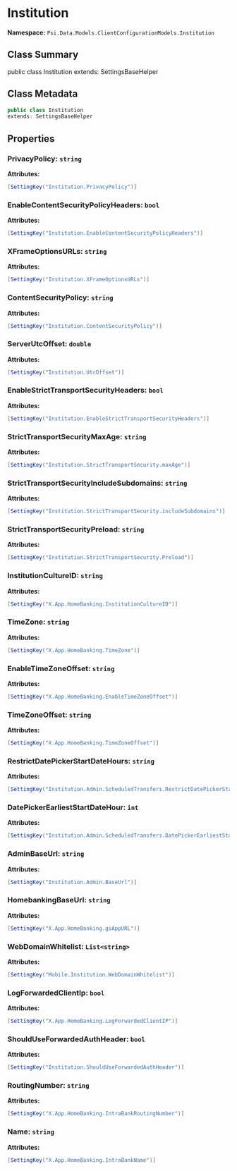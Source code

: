 # Institution

**Namespace:** `Psi.Data.Models.ClientConfigurationModels.Institution`

## Class Summary

public class Institution
extends: SettingsBaseHelper

## Class Metadata

```typescript
public class Institution
extends: SettingsBaseHelper
```

## Properties

### PrivacyPolicy: `string`

**Attributes:**
```csharp
[SettingKey("Institution.PrivacyPolicy")]
```

### EnableContentSecurityPolicyHeaders: `bool`

**Attributes:**
```csharp
[SettingKey("Institution.EnableContentSecurityPolicyHeaders")]
```

### XFrameOptionsURLs: `string`

**Attributes:**
```csharp
[SettingKey("Institution.XFrameOptionsURLs")]
```

### ContentSecurityPolicy: `string`

**Attributes:**
```csharp
[SettingKey("Institution.ContentSecurityPolicy")]
```

### ServerUtcOffset: `double`

**Attributes:**
```csharp
[SettingKey("Institution.UtcOffset")]
```

### EnableStrictTransportSecurityHeaders: `bool`

**Attributes:**
```csharp
[SettingKey("Institution.EnableStrictTransportSecurityHeaders")]
```

### StrictTransportSecurityMaxAge: `string`

**Attributes:**
```csharp
[SettingKey("Institution.StrictTransportSecurity.maxAge")]
```

### StrictTransportSecurityIncludeSubdomains: `string`

**Attributes:**
```csharp
[SettingKey("Institution.StrictTransportSecurity.includeSubdomains")]
```

### StrictTransportSecurityPreload: `string`

**Attributes:**
```csharp
[SettingKey("Institution.StrictTransportSecurity.Preload")]
```

### InstitutionCultureID: `string`

**Attributes:**
```csharp
[SettingKey("X.App.HomeBanking.InstitutionCultureID")]
```

### TimeZone: `string`

**Attributes:**
```csharp
[SettingKey("X.App.HomeBanking.TimeZone")]
```

### EnableTimeZoneOffset: `string`

**Attributes:**
```csharp
[SettingKey("X.App.HomeBanking.EnableTimeZoneOffset")]
```

### TimeZoneOffset: `string`

**Attributes:**
```csharp
[SettingKey("X.App.HomeBanking.TimeZoneOffset")]
```

### RestrictDatePickerStartDateHours: `string`

**Attributes:**
```csharp
[SettingKey("Institution.Admin.ScheduledTransfers.RestrictDatePickerStartDateHours")]
```

### DatePickerEarliestStartDateHour: `int`

**Attributes:**
```csharp
[SettingKey("Institution.Admin.ScheduledTransfers.DatePickerEarliestStartDateHour")]
```

### AdminBaseUrl: `string`

**Attributes:**
```csharp
[SettingKey("Institution.Admin.BaseUrl")]
```

### HomebankingBaseUrl: `string`

**Attributes:**
```csharp
[SettingKey("X.App.HomeBanking.gsAppURL")]
```

### WebDomainWhitelist: `List<string>`

**Attributes:**
```csharp
[SettingKey("Mobile.Institution.WebDomainWhitelist")]
```

### LogForwardedClientIp: `bool`

**Attributes:**
```csharp
[SettingKey("X.App.HomeBanking.LogForwardedClientIP")]
```

### ShouldUseForwardedAuthHeader: `bool`

**Attributes:**
```csharp
[SettingKey("Institution.ShouldUseForwardedAuthHeader")]
```

### RoutingNumber: `string`

**Attributes:**
```csharp
[SettingKey("X.App.HomeBanking.IntraBankRoutingNumber")]
```

### Name: `string`

**Attributes:**
```csharp
[SettingKey("X.App.HomeBanking.IntraBankName")]
```
